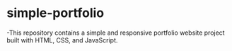 ﻿# simple-portfolio
 -This repository contains a simple and responsive portfolio website project built with HTML, CSS, and JavaScript.
